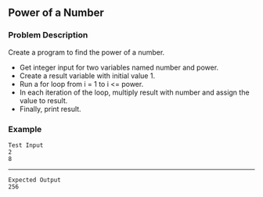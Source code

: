 ## Power of a Number

### Problem Description
Create a program to find the power of a number.

- Get integer input for two variables named number and power.
- Create a result variable with initial value 1.
- Run a for loop from i = 1 to i <= power.
- In each iteration of the loop, multiply result with number and assign the value to result.
- Finally, print result.

### Example
    Test Input
    2
    8
----
    Expected Output
    256